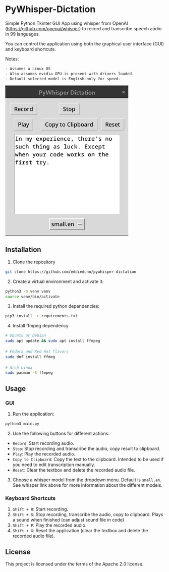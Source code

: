 # PyWhisper-Dictation

Simple Python Tkinter GUI App using whisper from OpenAI (https://github.com/openai/whisper) to record and transcribe speech audio in 99 languages.

You can control the application using both the graphical user interface (GUI) and keyboard shortcuts.

Notes: 

    - Assumes a Linux OS
    - Also assumes nvidia GPU is present with drivers loaded.
    - Default selected model is English-only for speed. 


![Screen Shot](images/screen_shot.png)

## Installation

1. Clone the repository

```zsh
git clone https://github.com/eddiedunn/pywhisper-dictation
```

2. Create a virtual environment and activate it:

```zsh
python3 -m venv venv
source venv/bin/activate 
```


3. Install the required python dependencies:


```zsh
pip3 install -r requirements.txt
```

4. Install ffmpeg dependency

```zsh
# Ubuntu or Debian
sudo apt update && sudo apt install ffmpeg

# Fedora and Red Hat flavors
sudo dnf install ffmeg

# Arch Linux
sudo pacman -S ffmpeg
```


## Usage

### GUI

1. Run the application:

```zsh
python3 main.py
```

2. Use the following buttons for different actions:

- `Record`: Start recording audio.
- `Stop`: Stop recording and transcribe the audio, copy result to clipboard. 
- `Play`: Play the recorded audio.
- `Copy to Clipboard`: Copy the text to the clipboard. Intended to be used if you need to edit transcription manually.
- `Reset`: Clear the textbox and delete the recorded audio file.

3. Choose a whisper model from the dropdown menu. Default is `small.en`. See whisper link above for more information about the different models.

### Keyboard Shortcuts

1. `Shift + R`: Start recording.
2. `Shift + S`: Stop recording, transcribe the audio, copy to clipboard. Plays a sound when finished (can adjust sound file in code)
3. `Shift + P`: Play the recorded audio.
4. `Shift + X`: Reset the application (clear the textbox and delete the recorded audio file).

## License

This project is licensed under the terms of the Apache 2.0 license.

